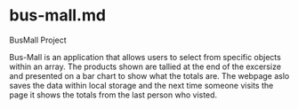 # bus-mall.md
BusMall Project 

Bus-Mall is an application that allows users to select from specific objects within an array. The products shown are tallied at the end of the excersize and presented on a bar chart to show what the totals are. The webpage aslo saves the data within local storage and the next time someone visits the page it shows the totals from the last person who visted. 